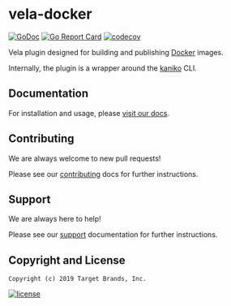 # vela-docker

[![GoDoc](https://godoc.org/github.com/go-vela/vela-docker?status.svg)](https://godoc.org/github.com/go-vela/vela-docker)
[![Go Report Card](https://goreportcard.com/badge/go-vela/vela-docker)](https://goreportcard.com/report/go-vela/vela-docker)
[![codecov](https://codecov.io/gh/go-vela/vela-docker/branch/master/graph/badge.svg)](https://codecov.io/gh/go-vela/vela-docker)

Vela plugin designed for building and publishing [Docker](https://www.docker.com/) images.

Internally, the plugin is a wrapper around the [kaniko](https://github.com/GoogleContainerTools/kaniko) CLI.

## Documentation

For installation and usage, please [visit our docs](https://go-vela.github.io/docs).

## Contributing

We are always welcome to new pull requests!

Please see our [contributing](CONTRIBUTING.md) docs for further instructions.

## Support

We are always here to help!

Please see our [support](SUPPORT.md) documentation for further instructions.

## Copyright and License

```
Copyright (c) 2019 Target Brands, Inc.
```

[![license](https://img.shields.io/crates/l/gl.svg)](LICENSE)
